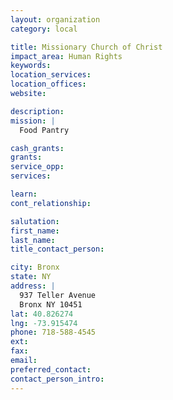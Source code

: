 ```yaml
---
layout: organization
category: local

title: Missionary Church of Christ
impact_area: Human Rights
keywords: 
location_services: 
location_offices: 
website: 

description: 
mission: |
  Food Pantry

cash_grants: 
grants: 
service_opp: 
services: 

learn: 
cont_relationship: 

salutation: 
first_name: 
last_name: 
title_contact_person: 

city: Bronx
state: NY
address: |
  937 Teller Avenue     
  Bronx NY 10451
lat: 40.826274
lng: -73.915474
phone: 718-588-4545
ext: 
fax: 
email: 
preferred_contact: 
contact_person_intro: 
---
```

